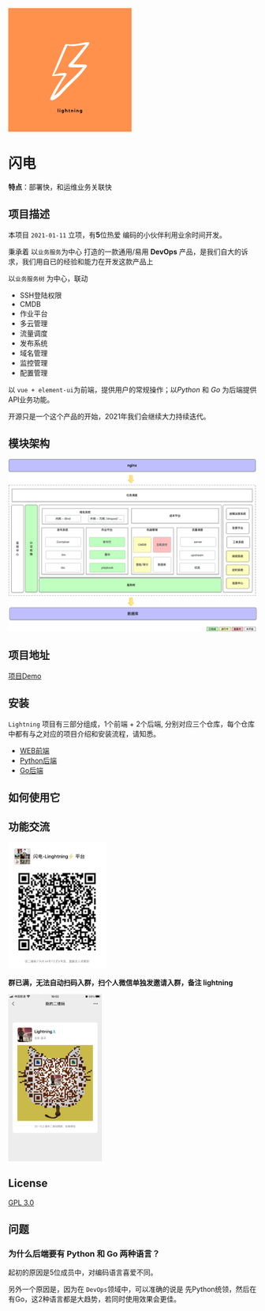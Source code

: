 <img src="./imgs/lightning.png" alt="lightning!" style="zoom:50%;" />



# 闪电

**特点**：部署快，和运维业务关联快



## 项目描述

本项目 `2021-01-11` 立项，有**5**位热爱 编码的小伙伴利用业余时间开发。

秉承着 以`业务服务`为中心 打造的一款通用/易用 **DevOps** 产品，是我们自大的诉求，我们用自已的经验和能力在开发这款产品上

以`业务服务树` 为中心，联动

- SSH登陆权限
- CMDB
- 作业平台
- 多云管理
- 流量调度
- 发布系统
- 域名管理
- 监控管理
- 配置管理



以 `vue + element-ui`为前端，提供用户的常规操作；以*Python* 和 *Go* 为后端提供 API业务功能。



开源只是一个这个产品的开始，2021年我们会继续大力持续迭代。



## 模块架构

<img src="./imgs/ops-2021-arch.png" alt="ops-2021-arch" style="zoom:50%;" />

## 项目地址

[项目Demo](http://www.aiops724.com/)



## 安装

`Lightning` 项目有三部分组成，1个前端 + 2个后端, 分别对应三个仓库，每个仓库中都有与之对应的项目介绍和安装流程，请知悉。

- [WEB前端](https://github.com/zhengyansheng/lightning-fe) 
- [Python后端](https://github.com/zhengyansheng/lightning-ops)
- [Go后端](https://github.com/zhengyansheng/lightning-go)



## 如何使用它

## 功能交流

<img src="./imgs/lightning-wechat.png" alt="lightning-wechat" style="zoom: 25%;" />

**群已满，无法自动扫码入群，扫个人微信单独发邀请入群，备注 lightning**

<img src="./imgs/lightnning.png" alt="lightnning" style="zoom:33%;" />

## License

[GPL 3.0](./LICENSE)

## 问题

### 为什么后端要有 Python 和 Go 两种语言？

起初的原因是5位成员中，对编码语言喜爱不同。

另外一个原因是，因为在 `DevOps`领域中，可以准确的说是 先Python统领，然后在有Go，这2种语言都是大趋势，若同时使用效果会更佳。




























